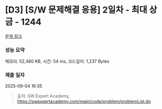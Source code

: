 # [D3] [S/W 문제해결 응용] 2일차 - 최대 상금 - 1244 

[문제 링크](https://swexpertacademy.com/main/code/problem/problemDetail.do?contestProbId=AV15Khn6AN0CFAYD) 

### 성능 요약

메모리: 52,480 KB, 시간: 54 ms, 코드길이: 1,237 Bytes

### 제출 일자

2025-09-04 16:35



> 출처: SW Expert Academy, https://swexpertacademy.com/main/code/problem/problemList.do